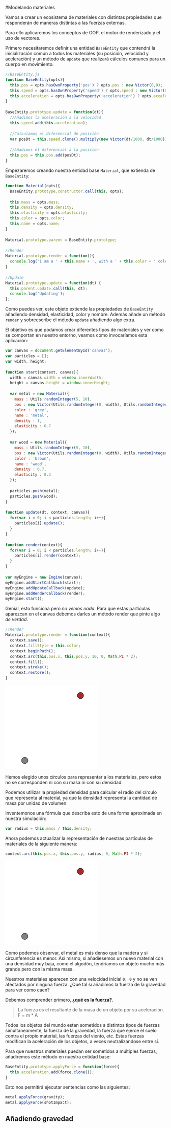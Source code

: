 #Modelando materiales

Vamos a crear un ecosistema de materiales con distintas propiedades que responderán de maneras distintas a las fuerzas externas.

Para ello aplicaremos los conceptos de OOP, el motor de renderizado y el uso de vectores.

Primero necesitaremos definir una entidad `BaseEntity` que contendrá la inicialización común a todos los materiales (su posición, velocidad y aceleración) y un método de `update` que realizará cálculos comunes para un cuerpo en movimiento.

```javascript
//BaseEntity.js
function BaseEntity(opts){
  this.pos = opts.hasOwnProperty('pos') ? opts.pos : new Victor(0,0);
  this.speed = opts.hasOwnProperty('speed') ? opts.speed : new Victor(0,0);
  this.acceleration = opts.hasOwnProperty('acceleration') ? opts.acceleration : new Victor(0,0);
}

BaseEntity.prototype.update = function(dt){
  //Añadimos la aceleración a la velocidad
  this.speed.add(this.acceleration);

  //Calculamos el diferencial de posición 
  var posDt = this.speed.clone().multiply(new Victor(dt/1000, dt/1000));

  //Añadimos el diferencial a la posicion
  this.pos = this.pos.add(posDt);
}
```

Empezaremos creando nuestra entidad base `Material`, que extienda de `BaseEntity`:

```javascript
function Material(opts){
  BaseEntity.prototype.constructor.call(this, opts);

  this.mass = opts.mass;
  this.density = opts.density;
  this.elasticity = opts.elasticity;
  this.color = opts.color;
  this.name = opts.name;
}

Material.prototype.parent = BaseEntity.prototype;

//Render
Material.prototype.render = function(){
  console.log('I am a ' + this.name + ', with a ' + this.color + ' color');
}

//Update
Material.prototype.update = function(dt) {
  this.parent.update.call(this, dt);
  console.log('Updating');
};

```

Como puedes ver, este objeto extiende las propiedades de `BaseEntity` añadiendo densidad, elasticidad, color y nombre. Además añade un método `render` y sobreescribe el método `update` añadiendo algo extra.

El objetivo es que podamos crear diferentes tipos de materiales y ver como se comportan en nuestro entorno, veamos como invocaríamos esta aplicación:

```javascript
var canvas = document.getElementById('canvas');
var particles = [];
var width, height;

function start(context, canvas){
  width = canvas.width = window.innerWidth; 
  height = canvas.height = window.innerHeight;

  var metal = new Material({
    mass : Utils.randomInteger(5, 10),
    pos : new Victor(Utils.randomInteger(0, width), Utils.randomInteger(0, height)),
    color : 'grey',
    name : 'metal',
    density : 1,
    elasticity : 0.7
  });

  var wood = new Material({
    mass : Utils.randomInteger(5, 10),
    pos : new Victor(Utils.randomInteger(0, width), Utils.randomInteger(0, height)),
    color : 'brown',
    name : 'wood',
    density : 0.7,
    elasticity : 0.3
  });

  particles.push(metal);
  particles.push(wood);
}

function update(dt, context, canvas){
  for(var i = 0; i < particles.length; i++){
    particles[i].update();
  }
}

function render(context){
  for(var i = 0; i < particles.length; i++){
    particles[i].render(context);
  }
}

var myEngine = new Engine(canvas);
myEngine.addStartCallback(start);
myEngine.addUpdateCallback(update);
myEngine.addRenderCallback(render);
myEngine.start();
```

Genial, esto funciona pero *no vemos nada*. Para que estas partículas aparezcan en el canvas debemos darles un método render que pinte algo *de verdad*.

```javascript
//Render
Material.prototype.render = function(context){
  context.save();
  context.fillStyle = this.color;
  context.beginPath();
  context.arc(this.pos.x, this.pos.y, 10, 0, Math.PI * 2);
  context.fill();
  context.stroke();
  context.restore();
}
```

![](https://github.com/rafinskipg/introductioncanvas/raw/master/img/teory/chapter_animations/materials/materials_1.png)

Hemos elegido unos círculos para representar a los materiales, pero estos no se corresponden ni con su masa ni con su densidad.

Podemos utilizar la propiedad densidad para calcular el radio del círculo que representa al material, ya que la densidad representa la cantidad de masa por unidad de volumen.

Inventemonos una fórmula que describa esto de una forma aproximada en nuestra simulación:

```javascript
var radius = this.mass / this.density;
```

Ahora podemos actualizar la representación de nuestras partículas de materiales de la siguiente manera:

```javascript
context.arc(this.pos.x, this.pos.y, radius, 0, Math.PI * 2);
```

![](https://github.com/rafinskipg/introductioncanvas/raw/master/img/teory/chapter_animations/materials/materials_1.png)

Como podemos observar, el metal es más denso que la madera y si circunferencia es menor. Así mismo, si añadiesemos un nuevo material con una densidad muy baja, como el algodón, tendríamos un objeto mucho más grande pero con la misma masa.

Nuestros materiales aparecen con una velocidad inicial `0, 0` y no se ven afectados por ninguna fuerza. ¿Qué tal si añadimos la fuerza de la gravedad para ver como caen?

Debemos comprender primero, **¿qué es la fuerza?**.

> La fuerza es el resultante de la masa de un objeto por su aceleración. F = m * A

Todos los objetos del mundo estan sometidos a distintos tipos de fuerzas simultaneamente, la fuerza de la gravedad, la fuerza que ejerce el suelo contra el propio material, las fuerzas del viento, etc. Estas fuerzas modifican la aceleración de los objetos, a veces neutralizandose entre sí.

Para que nuestros materiales puedan ser sometidos a múltiples fuerzas, añadiremos este método en nuestra entidad base: 

```javascript
BaseEntity.prototype.applyForce = function(force){
  this.acceleration.add(force.clone());
}
```
Esto nos permitirá ejecutar sentencias como las siguientes:

```javascript
metal.applyForce(gravity);
metal.applyForce(shotImpact);
```

## Añadiendo gravedad

